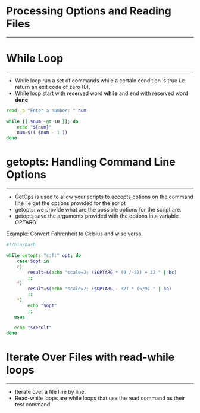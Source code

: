 # Processing Options and Reading Files
----

# While Loop
----

- While loop run a set of commands while a certain condition is true i.e return an exit code of zero (0).
- While loop start with reserved word **while** and end with reserved word **done**

```bash
read -p "Enter a number: " num

while [[ $num -gt 10 ]]; do
    echo "${num}"
    num=$(( $num - 1 ))
done

```

# getopts: Handling Command Line Options
----
 - GetOps is used to allow your scripts to accepts options on the command line i.e get the options provided for the script
- getopts: we provide what are the possible options for the script are.
- getopts save the arguments provided with the options in a variable OPTARG

Example: Convert Fahrenheit to Celsius and wise versa.

```bash
#!/bin/bash

while getopts "c:f:" opt; do
    case $opt in 
	c)
		result=$(echo "scale=2; ($OPTARG * (9 / 5)) + 32 " | bc)
		;;
	f)
		result=$(echo "scale=2; ($OPTARG - 32) * (5/9) " | bc)
		;;
	*)
		echo "$opt"
		;;
   esac

   echo "$result"
done
```


# Iterate Over Files with read-while loops
----

- Iterate over a file line by line.
- Read-while loops are while loops that use the read command as their test command.